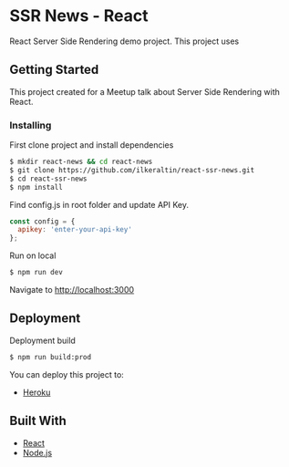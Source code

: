# SSR News - React

React Server Side Rendering demo project. This project uses 

## Getting Started

This project created for a Meetup talk about Server Side Rendering with React.


### Installing

First clone project and install dependencies

```sh
$ mkdir react-news && cd react-news
$ git clone https://github.com/ilkeraltin/react-ssr-news.git
$ cd react-ssr-news
$ npm install
```
Find config.js in root folder and update API Key.

```javascript
const config = {
  apikey: 'enter-your-api-key'
};
```

Run on local

```sh
$ npm run dev
```

Navigate to [http://localhost:3000](http://localhost:3000)

## Deployment

Deployment build

```sh
$ npm run build:prod
```

You can deploy this project to:

- [Heroku](https://www.heroku.com/)

## Built With

- [React](https://reactjs.org/)
- [Node.js](https://nodejs.org/)
